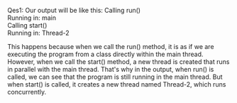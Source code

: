 Qes1:
Our output will be like this:
Calling run()  
Running in: main  
Calling start()  
Running in: Thread-2  

This happens because when we call the run() method,
it is as if we are executing the program from a class directly within the main thread.
However, when we call the start() method,
a new thread is created that runs in parallel with the main thread.
That's why in the output,
when run() is called,
we can see that the program is still running in the main thread. 
But when start() is called,
it creates a new thread named Thread-2,
which runs concurrently. 
